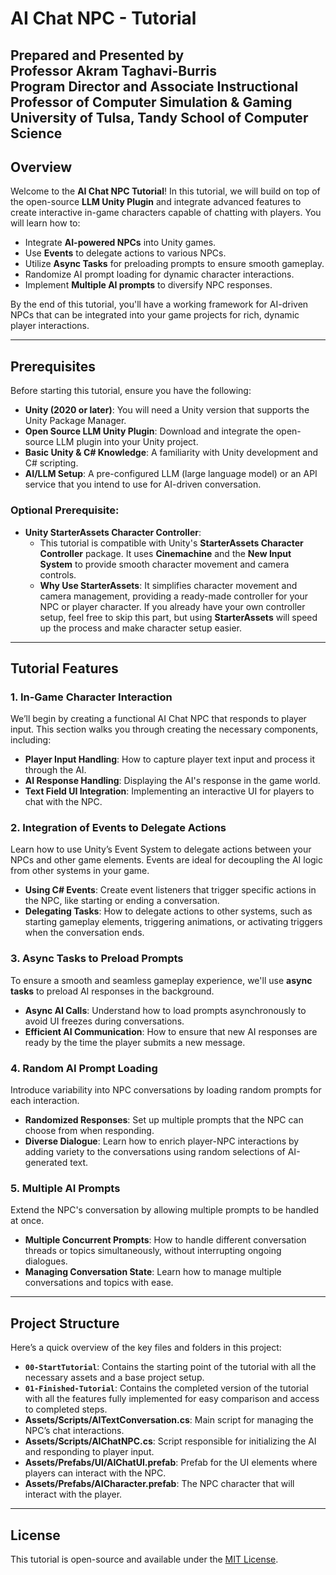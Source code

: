 
# AI Chat NPC - Tutorial

**Prepared and Presented by**  
**Professor Akram Taghavi-Burris**  
Program Director and Associate Instructional Professor of Computer Simulation & Gaming  
University of Tulsa, Tandy School of Computer Science
---

## Overview

Welcome to the **AI Chat NPC Tutorial**! In this tutorial, we will build on top of the open-source **LLM Unity Plugin** and integrate advanced features to create interactive in-game characters capable of chatting with players. You will learn how to:

- Integrate **AI-powered NPCs** into Unity games.
- Use **Events** to delegate actions to various NPCs.
- Utilize **Async Tasks** for preloading prompts to ensure smooth gameplay.
- Randomize AI prompt loading for dynamic character interactions.
- Implement **Multiple AI prompts** to diversify NPC responses.

By the end of this tutorial, you'll have a working framework for AI-driven NPCs that can be integrated into your game projects for rich, dynamic player interactions.

---

## Prerequisites

Before starting this tutorial, ensure you have the following:

- **Unity (2020 or later)**: You will need a Unity version that supports the Unity Package Manager.
- **Open Source LLM Unity Plugin**: Download and integrate the open-source LLM plugin into your Unity project.
- **Basic Unity & C# Knowledge**: A familiarity with Unity development and C# scripting.
- **AI/LLM Setup**: A pre-configured LLM (large language model) or an API service that you intend to use for AI-driven conversation.

### Optional Prerequisite:

- **Unity StarterAssets Character Controller**: 
   - This tutorial is compatible with Unity's **StarterAssets Character Controller** package. It uses **Cinemachine** and the **New Input System** to provide smooth character movement and camera controls.
   - **Why Use StarterAssets**: It simplifies character movement and camera management, providing a ready-made controller for your NPC or player character. If you already have your own controller setup, feel free to skip this part, but using **StarterAssets** will speed up the process and make character setup easier.

---

## Tutorial Features

### 1. **In-Game Character Interaction**

We’ll begin by creating a functional AI Chat NPC that responds to player input. This section walks you through creating the necessary components, including:

- **Player Input Handling**: How to capture player text input and process it through the AI.
- **AI Response Handling**: Displaying the AI's response in the game world.
- **Text Field UI Integration**: Implementing an interactive UI for players to chat with the NPC.

### 2. **Integration of Events to Delegate Actions**

Learn how to use Unity’s Event System to delegate actions between your NPCs and other game elements. Events are ideal for decoupling the AI logic from other systems in your game.

- **Using C# Events**: Create event listeners that trigger specific actions in the NPC, like starting or ending a conversation.
- **Delegating Tasks**: How to delegate actions to other systems, such as starting gameplay elements, triggering animations, or activating triggers when the conversation ends.

### 3. **Async Tasks to Preload Prompts**

To ensure a smooth and seamless gameplay experience, we'll use **async tasks** to preload AI responses in the background.

- **Async AI Calls**: Understand how to load prompts asynchronously to avoid UI freezes during conversations.
- **Efficient AI Communication**: How to ensure that new AI responses are ready by the time the player submits a new message.

### 4. **Random AI Prompt Loading**

Introduce variability into NPC conversations by loading random prompts for each interaction.

- **Randomized Responses**: Set up multiple prompts that the NPC can choose from when responding.
- **Diverse Dialogue**: Learn how to enrich player-NPC interactions by adding variety to the conversations using random selections of AI-generated text.

### 5. **Multiple AI Prompts**

Extend the NPC's conversation by allowing multiple prompts to be handled at once.

- **Multiple Concurrent Prompts**: How to handle different conversation threads or topics simultaneously, without interrupting ongoing dialogues.
- **Managing Conversation State**: Learn how to manage multiple conversations and topics with ease.

---

<!-- ## Installation

1. **Download the Unity Project**: Clone the repository or download the project folder.
2. **Install the LLM Unity Plugin**: Follow the installation instructions from the [LLM Unity Plugin GitHub Repository](#). Ensure you have properly integrated it into your Unity project.
3. **Install Unity StarterAssets**: 
   - Install the **StarterAssets** package from Unity's **Package Manager** to get access to the **Character Controller** with **Cinemachine** and **New Input System**.
   - [Link to Unity StarterAssets Package](https://github.com/Unity-Technologies/StarterAssets)
4. **Add the Tutorial Script**: Import the provided tutorial script into your Unity project’s `Assets/Scripts` folder.
5. **Set Up the UI**: Implement the provided UI prefab for handling player inputs and displaying AI responses.
6. **Configure AI Model**: Set up and link your AI model or API endpoint in the `AIChatNPC` component.

--->

## Project Structure

Here’s a quick overview of the key files and folders in this project:

- **`00-StartTutorial`**: Contains the starting point of the tutorial with all the necessary assets and a base project setup.
- **`01-Finished-Tutorial`**: Contains the completed version of the tutorial with all the features fully implemented for easy comparison and access to completed steps.
- **Assets/Scripts/AITextConversation.cs**: Main script for managing the NPC’s chat interactions.
- **Assets/Scripts/AIChatNPC.cs**: Script responsible for initializing the AI and responding to player input.
- **Assets/Prefabs/UI/AIChatUI.prefab**: Prefab for the UI elements where players can interact with the NPC.
- **Assets/Prefabs/AICharacter.prefab**: The NPC character that will interact with the player.

---


## License

This tutorial is open-source and available under the [MIT License](LICENSE).
